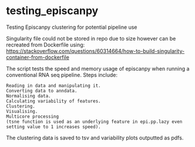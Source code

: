 # testing_episcanpy
Testing Episcanpy clustering for potential pipeline use

Singularity file could not be stored in repo due to size however can be recreated from Dockerfile using:
https://stackoverflow.com/questions/60314664/how-to-build-singularity-container-from-dockerfile

The script tests the speed and memory usage of episcanpy when running a conventional RNA seq pipeline.
Steps include:
       
    Reading in data and manipulating it.
    Converting data to anndata.
    Normalising data.
    Calculating variability of features.
    Clustering.
    Visualising.
    Multicore processing 
    (tsne function is used as an underlying feature in epi.pp.lazy even setting value to 1 increases speed).
 
 
The clustering data is saved to tsv and variability plots outputted as pdfs.
